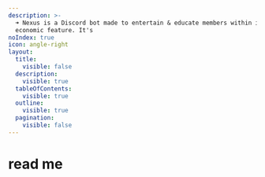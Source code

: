 ```yaml
---
description: >-
  ➜ Nexus is a Discord bot made to entertain & educate members within it's
  economic feature. It's
noIndex: true
icon: angle-right
layout:
  title:
    visible: false
  description:
    visible: true
  tableOfContents:
    visible: true
  outline:
    visible: true
  pagination:
    visible: false
---
```


# read me

